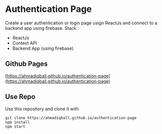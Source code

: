 # Authentication Page

Create a user authentication or login page usign ReactJs and connect to a backend app using firebase.
Stack :
- ReactJs
- Context API
- Backend App (using firebase)

## Github Pages

[https://ahmadiqball.github.io/authentication-page](https://ahmadiqball.github.io/authentication-page)

## Use Repo

Use this repository and clone it with
```
git clone https://ahmadiqball.github.io/authentication-page
npm install
npm start
```
